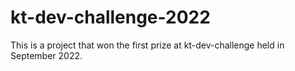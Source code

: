 # kt-dev-challenge-2022
This is a project that won the first prize at kt-dev-challenge held in September 2022.

